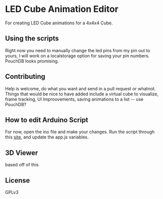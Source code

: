 LED Cube Animation Editor
=========================

For creating LED Cube animations for a 4x4x4 Cube.

## Using the scripts
Right now you need to manually change the led pins from my pin out to yours, I will work on a localstorage option for saving your pin numbers. PouchDB looks promising.

## Contributing
Help is welcome, do what you want and send in a pull request or whatnot. Things that would be nice to have added include a virtual cube to visualize, frame tracking, UI Improovements, saving animations to a list -- use PouchDB?

## How to edit Arduino Script
For now, open the ino file and make your changes. Run the script through this [site](http://www.freeformatter.com/javascript-escape.html), and update the app.js variables.

## 3D Viewer
based off of this

## License
GPLv3
